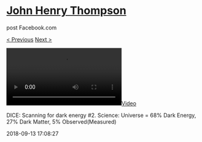 # [John Henry Thompson](../README.md)
post Facebook.com

[< Previous](2018-09-16-1.md) [Next >](2018-09-13-2.md)

[![](../media/2018-09-13/DICE-Scanning-for-dark-energy-2-Science-Universe-68-Dark-Energy.mp4)](../README.md)

DICE: Scanning for dark energy #2. Science: Universe = 68% Dark Energy, 27% Dark Matter, 5% Observed(Measured)

2018-09-13 17:08:27